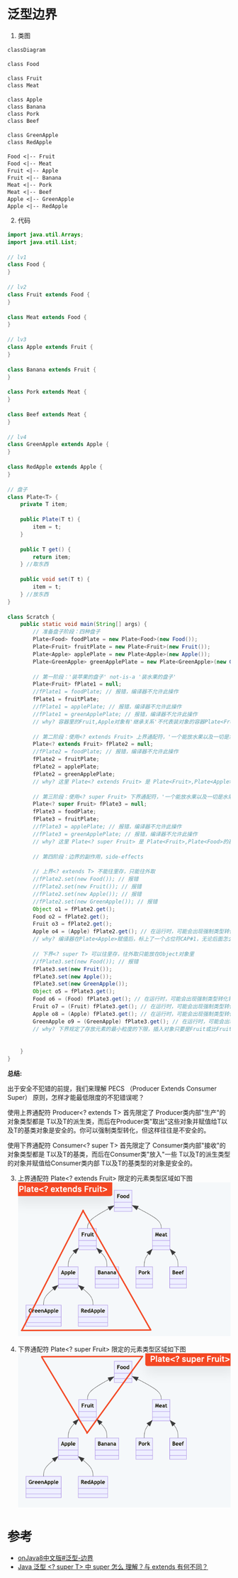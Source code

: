# 泛型边界

1. 类图

```mermaid
classDiagram

class Food

class Fruit
class Meat

class Apple
class Banana
class Pork
class Beef

class GreenApple
class RedApple

Food <|-- Fruit
Food <|-- Meat
Fruit <|-- Apple
Fruit <|-- Banana
Meat <|-- Pork
Meat <|-- Beef
Apple <|-- GreenApple
Apple <|-- RedApple
```

2. 代码

```java
import java.util.Arrays;
import java.util.List;

// lv1
class Food {
}

// lv2
class Fruit extends Food {
}

class Meat extends Food {
}

// lv3
class Apple extends Fruit {
}

class Banana extends Fruit {
}

class Pork extends Meat {
}

class Beef extends Meat {
}

// lv4
class GreenApple extends Apple {
}

class RedApple extends Apple {
}

// 盘子
class Plate<T> {
    private T item;

    public Plate(T t) {
        item = t;
    }

    public T get() {
        return item;
    } //取东西

    public void set(T t) {
        item = t;
    } //放东西
}

class Scratch {
    public static void main(String[] args) {
        // 准备盘子阶段：四种盘子
        Plate<Food> foodPlate = new Plate<Food>(new Food());
        Plate<Fruit> fruitPlate = new Plate<Fruit>(new Fruit());
        Plate<Apple> applePlate = new Plate<Apple>(new Apple());
        Plate<GreenApple> greenApplePlate = new Plate<GreenApple>(new GreenApple());

        // 第一阶段：'装苹果的盘子' not-is-a '装水果的盘子'
        Plate<Fruit> fPlate1 = null;
        //fPlate1 = foodPlate; // 报错，编译器不允许此操作
        fPlate1 = fruitPlate;
        //fPlate1 = applePlate; // 报错，编译器不允许此操作
        //fPlate1 = greenApplePlate; // 报错，编译器不允许此操作
        // why? 容器里的Fruit,Apple对象有'继承关系'不代表装对象的容器Plate<Fruit>,Plate<Apple>有'继承关系'，所以不可以把 Plate<Apple>的引用传递给 Plate<Fruit>

        // 第二阶段：使用<? extends Fruit> 上界通配符，'一个能放水果以及一切是水果派生类的盘子' = '啥水果都能放的盘子'
        Plate<? extends Fruit> fPlate2 = null;
        //fPlate2 = foodPlate; // 报错，编译器不允许此操作
        fPlate2 = fruitPlate;
        fPlate2 = applePlate;
        fPlate2 = greenApplePlate;
        // why? 这里 Plate<? extends Fruit> 是 Plate<Fruit>,Plate<Apple>,Plate<GreenApple> 的基类，'放苹果的盘子'的引用当然能赋值给基类'啥水果都能放的盘子'

        // 第三阶段：使用<? super Fruit> 下界通配符，'一个能放水果以及一切是水果基类的盘子'
        Plate<? super Fruit> fPlate3 = null;
        fPlate3 = foodPlate;
        fPlate3 = fruitPlate;
        //fPlate3 = applePlate; // 报错，编译器不允许此操作
        //fPlate3 = greenApplePlate; // 报错，编译器不允许此操作
        // why? 这里 Plate<? super Fruit> 是 Plate<Fruit>,Plate<Food>的基类，但不是 Plate<Apple> 的基类

        // 第四阶段：边界的副作用，side-effects

        // 上界<? extends T> 不能往里存，只能往外取
        //fPlate2.set(new Food()); // 报错
        //fPlate2.set(new Fruit()); // 报错
        //fPlate2.set(new Apple()); // 报错
        //fPlate2.set(new GreenApple()); // 报错
        Object o1 = fPlate2.get();
        Food o2 = fPlate2.get();
        Fruit o3 = fPlate2.get();
        Apple o4 = (Apple) fPlate2.get(); // 在运行时，可能会出现强制类型转化错误
        // why? 编译器在Plate<Apple>赋值后，标上了一个占位符CAP#1，无论后面怎么插入新对象Apple,Fruit,Food，都会与这个CAP#1不匹配，因此不允许此操作。

        // 下界<? super T> 可以往里存，往外取只能放在Object对象里
        //fPlate3.set(new Food()); // 报错
        fPlate3.set(new Fruit());
        fPlate3.set(new Apple());
        fPlate3.set(new GreenApple());
        Object o5 = fPlate3.get();
        Food o6 = (Food) fPlate3.get(); // 在运行时，可能会出现强制类型转化错误
        Fruit o7 = (Fruit) fPlate3.get(); // 在运行时，可能会出现强制类型转化错误
        Apple o8 = (Apple) fPlate3.get(); // 在运行时，可能会出现强制类型转化错误
        GreenApple o9 = (GreenApple) fPlate3.get(); // 在运行时，可能会出现强制类型转化错误
        // why? 下界规定了存放元素的最小粒度的下限，插入对象只要是Fruit或比Fruit类粒度小(例如：派生类)都被允许的。

        
    }
}
```

**总结:** 

出于安全不犯错的前提，我们来理解 PECS （Producer Extends Consumer Super） 原则，怎样才能最低限度的不犯错误呢？

使用上界通配符 Producer<? extends T> 首先限定了 Producer类内部"生产"的对象类型都是 T以及T的派生类，而后在Producer类"取出"这些对象并赋值给T以及T的基类对象是安全的。你可以强制类型转化，但这样往往是不安全的。

使用下界通配符 Consumer<? super T> 首先限定了 Consumer类内部"接收"的对象类型都是 T以及T的基类，而后在Consumer类"放入"一些 T以及T的派生类型的对象并赋值给Consumer类内部 T以及T的基类型的对象是安全的。

3. 上界通配符 Plate<? extends Fruit> 限定的元素类型区域如下图
![upper-bounds](img/upper-bounds.png)

4. 下界通配符 Plate<? super Fruit> 限定的元素类型区域如下图
![lower-bounds](img/lower-bounds.png)

# 参考

- [onJava8中文版#泛型-边界](https://github.com/prettykernel/OnJava8/blob/main/20-Generics.md#%E8%BE%B9%E7%95%8C)
- [Java 泛型 <? super T> 中 super 怎么 理解？与 extends 有何不同？](https://www.zhihu.com/question/20400700)